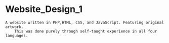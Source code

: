 # Website_Design_1
 
	A website written in PHP,HTML, CSS, and JavaScript. Featuring original artwork.
		This was done purely through self-taught experience in all four languages.
